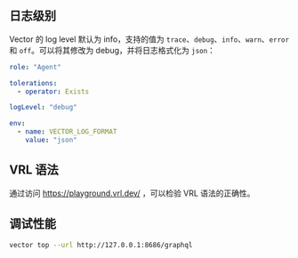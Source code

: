## 日志级别

Vector 的 log level 默认为 info，支持的值为 `trace`、`debug`、`info`、`warn`、`error` 和 `off`。可以将其修改为 debug，并将日志格式化为 `json`：

```yaml
role: "Agent"

tolerations:
  - operator: Exists

logLevel: "debug"

env:
  - name: VECTOR_LOG_FORMAT
    value: "json"
```

## VRL 语法

通过访问 <https://playground.vrl.dev/> ，可以检验 VRL 语法的正确性。

## 调试性能

```bash
vector top --url http://127.0.0.1:8686/graphql
```

